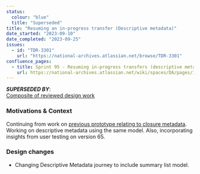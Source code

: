 ```yaml
---
status:
  colour: "blue"
  title: "Superseded"
title: "Resuming an in-progress transfer (Descriptive metadata)"
date_started: "2023-09-10"
date_completed: "2023-09-25"
issues:
  - id: "TDR-3301"
    url: "https://national-archives.atlassian.net/browse/TDR-3301"
confluence_pages:
  - title: Sprint 95 - Resuming in-progress transfers (descriptive metadata)
    url: https://national-archives.atlassian.net/wiki/spaces/DA/pages/169443337/Sprint+95+-+Resuming+in-progress+transfers+descriptive+metadata
---
```


_**SUPERSEDED BY**_:<br>
[Composite of reviewed design work](/prototype-version/7)

### Motivations & Context

Continuing from work on [previous prototype relating to closure metadata](/prototype-version/2). Working on descriptive metadata using the same model. Also, incorporating insights from user testing on version 65.

### Design changes

- Changing Descriptive Metadata journey to include summary list model.
